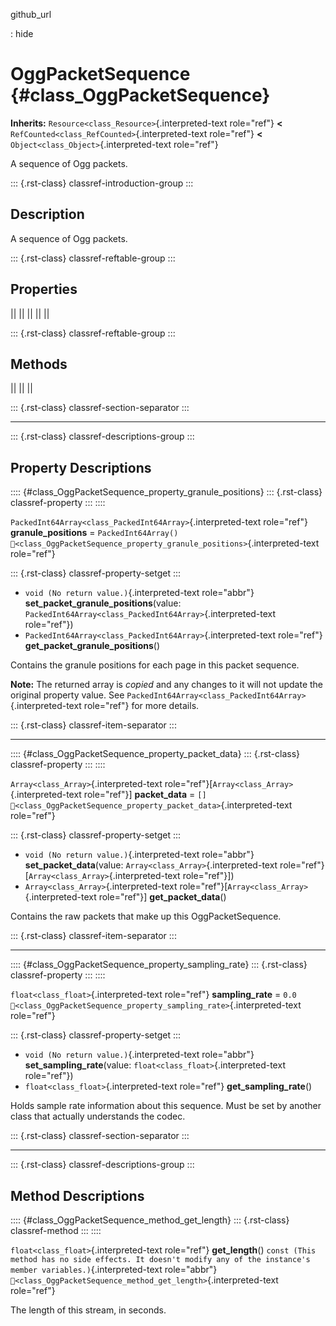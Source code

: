 github_url

:   hide

# OggPacketSequence {#class_OggPacketSequence}

**Inherits:** `Resource<class_Resource>`{.interpreted-text role="ref"}
**\<** `RefCounted<class_RefCounted>`{.interpreted-text role="ref"}
**\<** `Object<class_Object>`{.interpreted-text role="ref"}

A sequence of Ogg packets.

::: {.rst-class}
classref-introduction-group
:::

## Description

A sequence of Ogg packets.

::: {.rst-class}
classref-reftable-group
:::

## Properties

||
||
||
||
||

::: {.rst-class}
classref-reftable-group
:::

## Methods

||
||
||

::: {.rst-class}
classref-section-separator
:::

------------------------------------------------------------------------

::: {.rst-class}
classref-descriptions-group
:::

## Property Descriptions

:::: {#class_OggPacketSequence_property_granule_positions}
::: {.rst-class}
classref-property
:::
::::

`PackedInt64Array<class_PackedInt64Array>`{.interpreted-text role="ref"}
**granule_positions** = `PackedInt64Array()`
`🔗<class_OggPacketSequence_property_granule_positions>`{.interpreted-text
role="ref"}

::: {.rst-class}
classref-property-setget
:::

- `void (No return value.)`{.interpreted-text role="abbr"}
  **set_packet_granule_positions**(value:
  `PackedInt64Array<class_PackedInt64Array>`{.interpreted-text
  role="ref"})
- `PackedInt64Array<class_PackedInt64Array>`{.interpreted-text
  role="ref"} **get_packet_granule_positions**()

Contains the granule positions for each page in this packet sequence.

**Note:** The returned array is *copied* and any changes to it will not
update the original property value. See
`PackedInt64Array<class_PackedInt64Array>`{.interpreted-text role="ref"}
for more details.

::: {.rst-class}
classref-item-separator
:::

------------------------------------------------------------------------

:::: {#class_OggPacketSequence_property_packet_data}
::: {.rst-class}
classref-property
:::
::::

`Array<class_Array>`{.interpreted-text
role="ref"}\[`Array<class_Array>`{.interpreted-text role="ref"}\]
**packet_data** = `[]`
`🔗<class_OggPacketSequence_property_packet_data>`{.interpreted-text
role="ref"}

::: {.rst-class}
classref-property-setget
:::

- `void (No return value.)`{.interpreted-text role="abbr"}
  **set_packet_data**(value: `Array<class_Array>`{.interpreted-text
  role="ref"}\[`Array<class_Array>`{.interpreted-text role="ref"}\])
- `Array<class_Array>`{.interpreted-text
  role="ref"}\[`Array<class_Array>`{.interpreted-text role="ref"}\]
  **get_packet_data**()

Contains the raw packets that make up this OggPacketSequence.

::: {.rst-class}
classref-item-separator
:::

------------------------------------------------------------------------

:::: {#class_OggPacketSequence_property_sampling_rate}
::: {.rst-class}
classref-property
:::
::::

`float<class_float>`{.interpreted-text role="ref"} **sampling_rate** =
`0.0`
`🔗<class_OggPacketSequence_property_sampling_rate>`{.interpreted-text
role="ref"}

::: {.rst-class}
classref-property-setget
:::

- `void (No return value.)`{.interpreted-text role="abbr"}
  **set_sampling_rate**(value: `float<class_float>`{.interpreted-text
  role="ref"})
- `float<class_float>`{.interpreted-text role="ref"}
  **get_sampling_rate**()

Holds sample rate information about this sequence. Must be set by
another class that actually understands the codec.

::: {.rst-class}
classref-section-separator
:::

------------------------------------------------------------------------

::: {.rst-class}
classref-descriptions-group
:::

## Method Descriptions

:::: {#class_OggPacketSequence_method_get_length}
::: {.rst-class}
classref-method
:::
::::

`float<class_float>`{.interpreted-text role="ref"} **get_length**()
`const (This method has no side effects. It doesn't modify any of the instance's member variables.)`{.interpreted-text
role="abbr"}
`🔗<class_OggPacketSequence_method_get_length>`{.interpreted-text
role="ref"}

The length of this stream, in seconds.

